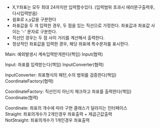 - X,Y좌표는 모두 최대 24까지만 입력할수있다. (입력범위 초과시 에러문구출력후, 다시입력받음)
- 쉼표로 x,y값을 구분한다
- 좌표값을 두 개 입력한 경우, 두 점을 있는 직선으로 가정한다. 좌표값과 좌표값 사이는 '-' 문자로 구분한다.
- 직선인 경우는 두 점 사이 거리를 계산해서 출력한다.
- 정상적인 좌표값을 입력한 경우, 해당 좌표에 특수문자를 표시한다.


Main: 예외발생시 계속입력받게한다(책임)  Input(협력)   

Input:  좌표를 입력받는다(책임)  InputConverter(협력)   

InputConverter:  좌표형식의 패턴,수의 범위를 검증한다(책임) CoordinateFactory(협력)   

CoordinateFactory:  직선인지 아닌지 체크하고 좌표를 출력한다(책임) Coordinate(협력)

Coordinate: 좌표의 개수에 따라 구현 클래스가 달라지는 인터페이스   
Straight: 좌표의개수가 2개인경우 좌표출력 + 제곱근값출력   
NotStraight: 좌표의개수가 1개인경우 좌표출력